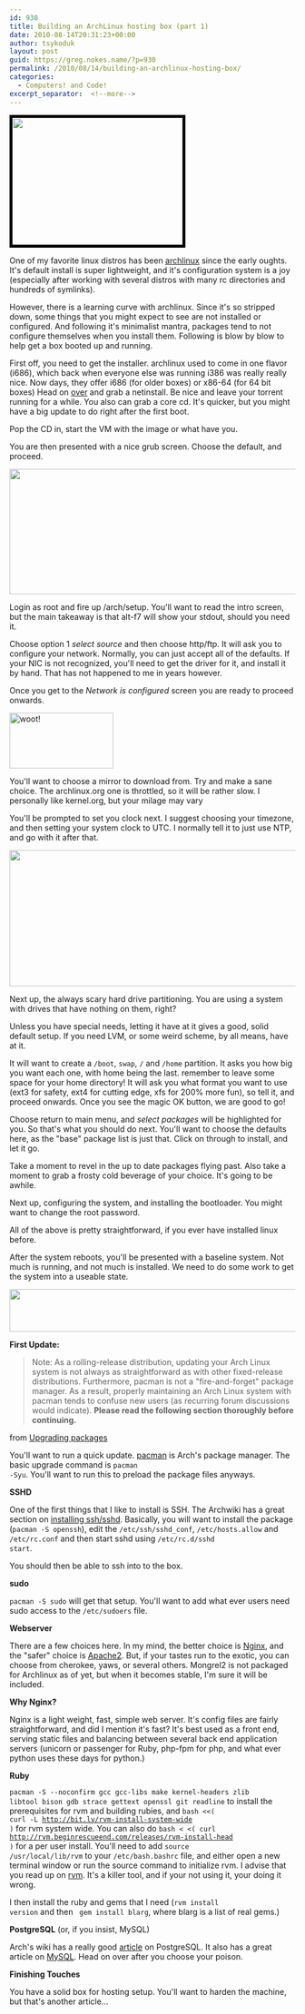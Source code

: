```yaml
---
id: 930
title: Building an ArchLinux hosting box (part 1)
date: 2010-08-14T20:31:23+00:00
author: tsykoduk
layout: post
guid: https://greg.nokes.name/?p=930
permalink: /2010/08/14/building-an-archlinux-hosting-box/
categories:
  - Computers! and Code!
excerpt_separator:  <!--more-->
---
```

<a href="https://greg.nokes.name/binaries/2010/08/Other-Linux-2.6.x-kernel-64-bit.png"><img class="alignleft size-medium wp-image-15337" style="border: 5px solid black;" title="Other Linux 2.6.x kernel 64-bit" src="https://greg.nokes.name/binaries/2010/08/Other-Linux-2.6.x-kernel-64-bit-300x224.png" alt="" width="300" height="224" /></a>

One of my favorite linux distros has been <a href="http://www.archlinux.org/">archlinux</a> since the early oughts. It's default install is super lightweight, and it's configuration system is a joy (especially after working with several distros with many rc directories and hundreds of symlinks).

<!--more-->

However, there is a learning curve with archlinux. Since it's so stripped down, some things that you might expect to see are not installed or configured. And following it's minimalist mantra, packages tend to not configure themselves when you install them. Following is blow by blow to help get a box booted up and running.

First off, you need to get the installer. archlinux used to come in one flavor (i686), which back when everyone else was running i386 was really really nice. Now days, they offer i686 (for older boxes) or x86-64 (for 64 bit boxes) Head on <a href="http://www.archlinux.org/download/">over</a> and grab a netinstall. Be nice and leave your torrent running for a while. You also can grab a core cd. It's quicker, but you might have a big update to do right after the first boot.

Pop the CD in, start the VM with the image or what have you.

You are then presented with a nice grub screen. Choose the default, and proceed.

<img class="alignnone size-full wp-image-15327" title="Other Linux 2.6.x kernel 64-bit-2" src="https://greg.nokes.name/binaries/2010/08/Other-Linux-2.6.x-kernel-64-bit-2.png" alt="" width="717" height="221" />

Login as root and fire up /arch/setup. You'll want to read the intro screen, but the main takeaway is that alt-f7 will show your stdout, should you need it.

Choose option 1 <em>select source</em> and then choose http/ftp. It will ask you to configure your network. Normally, you can just accept all of the defaults. If your NIC is not recognized, you'll need to get the driver for it, and install it by hand. That has not happened to me in years however.

Once you get to the <em>Network is configured</em> screen you are ready to proceed onwards.

<a href="https://greg.nokes.name/binaries/2010/08/Other-Linux-2.6.x-kernel-64-bit-3.png"><img class="alignnone size-full wp-image-15328" title="Other Linux 2.6.x kernel 64-bit-3" src="https://greg.nokes.name/binaries/2010/08/Other-Linux-2.6.x-kernel-64-bit-3.png" alt="woot!" width="183" height="98" /></a>

You'll want to choose a mirror to download from. Try and make a sane choice. The archlinux.org one is throttled, so it will be rather slow. I personally like kernel.org, but your milage may vary


You'll be prompted to set you clock next. I suggest choosing your timezone, and then setting your system clock to UTC. I normally tell it to just use NTP, and go with it after that.

<a href="https://greg.nokes.name/binaries/2010/08/Other-Linux-2.6.x-kernel-64-bit-4.png"><img class="alignnone size-full wp-image-15329" title="Other Linux 2.6.x kernel 64-bit-4" src="https://greg.nokes.name/binaries/2010/08/Other-Linux-2.6.x-kernel-64-bit-4.png" alt="" width="703" height="240" /></a>

Next up, the always scary hard drive partitioning. You are using a system with drives that have nothing on them, right?

Unless you have special needs, letting it have at it gives a good, solid default setup. If you need LVM, or some weird scheme, by all means, have at it.

It will want to create a <code>/boot</code>, <code>swap</code>, <code>/</code> and <code>/home</code> partition. It asks you how big you want each one, with home being the last. remember to leave some space for your home directory! It will ask you what format you want to use (ext3 for safety, ext4 for cutting edge, xfs for 200% more fun), so tell it, and proceed onwards. Once you see the magic OK button, we are good to go!

Choose return to main menu, and <em>select packages</em> will be highlighted for you. So that's what you should do next. You'll want to choose the defaults here, as the "base" package list is just that. Click on through to install, and let it go.

Take a moment to revel in the up to date packages flying past. Also take a moment to grab a frosty cold beverage of your choice. It's going to be awhile.

Next up, configuring the system, and installing the bootloader. You might want to change the root password.

All of the above is pretty straightforward, if you ever have installed linux before.

After the system reboots, you'll be presented with a baseline system. Not much is running, and not much is installed. We need to do some work to get the system into a useable state.

<a href="https://greg.nokes.name/binaries/2010/08/Other-Linux-2.6.x-kernel-64-bit-8.png"><img class="alignnone size-full wp-image-15333" title="Other Linux 2.6.x kernel 64-bit-8" src="https://greg.nokes.name/binaries/2010/08/Other-Linux-2.6.x-kernel-64-bit-8.png" alt="" width="719" height="75" /></a>

<strong>First Update:</strong>

<blockquote>Note: As a rolling-release distribution, updating your Arch Linux system is not always as straightforward as with other fixed-release distributions. Furthermore, pacman is not a "fire-and-forget" package manager. As a result, properly maintaining an Arch Linux system with pacman tends to confuse new users (as recurring forum discussions would indicate). <strong>Please read the following section thoroughly before continuing.</strong></blockquote>

from <a href="http://wiki.archlinux.org/index.php/Pacman#Upgrading_packages">Upgrading packages</a>

You'll want to run a quick update. <a href="http://wiki.archlinux.org/index.php/Pacman">pacman</a> is Arch's package manager. The basic upgrade command is <code>pacman -Syu</code>. You'll want to run this to preload the package files anyways.

<strong>SSHD</strong>

One of the first things that I like to install is SSH. The Archwiki has a great section on <a href="http://wiki.archlinux.org/index.php/SSH">installing ssh/sshd</a>. Basically, you will want to install the package (<code>pacman -S openssh</code>), edit the <code>/etc/ssh/sshd_conf</code>, <code>/etc/hosts.allow</code> and <code>/etc/rc.conf</code> and then start sshd using <code>/etc/rc.d/sshd start</code>.

You should then be able to ssh into to the box.

<strong>sudo</strong>

<code>pacman -S sudo</code> will get that setup. You'll want to add what ever users need sudo access to the <code>/etc/sudoers</code> file.

<strong>Webserver</strong>

There are a few choices here. In my mind, the better choice is <a href="http://www.archlinux.org/packages/community/i686/nginx/">Nginx</a>, and the "safer" choice is <a href="http://www.archlinux.org/packages/extra/i686/apache/">Apache2</a>. But, if your tastes run to the exotic, you can choose from cherokee, yaws, or several others. Mongrel2 is not packaged for Archlinux as of yet, but when it becomes stable, I'm sure it will be included.

<strong>Why Nginx?</strong>

Nginx is a light weight, fast, simple web server. It's config files are fairly straightforward, and did I mention it's fast? It's best used as a front end, serving static files and balancing between several back end application servers (unicorn or passenger for Ruby, php-fpm for php, and what ever python uses these days for python.)

<strong>Ruby</strong>

<code>pacman -S --noconfirm gcc gcc-libs make kernel-headers zlib libtool bison gdb strace gettext openssl git readline</code> to install the prerequisites for rvm and building rubies, and <code>bash &lt;&lt;( curl -L http://bit.ly/rvm-install-system-wide )</code> for rvm system wide. You can also do <code>bash < <( curl http://rvm.beginrescueend.com/releases/rvm-install-head )</code> for a per user install. You'll need to add <code>source /usr/local/lib/rvm</code> to your <code>/etc/bash.bashrc</code> file, and either open a new terminal window or run the source command to initialize rvm. I advise that you read up on <a href="http://rvm.beginrescueend.com/">rvm</a>. It's a killer tool, and if your not using it, your doing it wrong.

I then install the ruby and gems that I need (<code>rvm install version</code> and then <code> gem install blarg</code>, where blarg is a list of real gems.)

<strong>PostgreSQL</strong> (or, if you insist, MySQL)

Arch's wiki has a really good <a href="http://wiki.archlinux.org/index.php/PostgreSQL">article</a> on PostgreSQL. It also has a great article on <a href="http://wiki.archlinux.org/index.php/MySQL">MySQL</a>. Head on over after you choose your poison.

<strong>Finishing Touches</strong>

You have a solid box for hosting setup. You'll want to harden the machine, but that's another article...